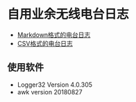 # 自用业余无线电台日志

- [Markdown格式的电台日志](BG7XTQ.md)
- [CSV格式的电台日志](BG7XTQ.CSV)

## 使用软件

- Logger32 Version 4.0.305
- awk version 20180827
